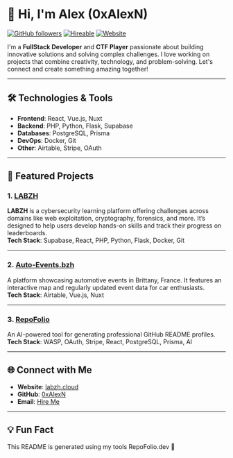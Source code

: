 # 👋 Hi, I'm Alex (0xAlexN)

[![GitHub followers](https://img.shields.io/github/followers/0xAlexN?style=social)](https://github.com/0xAlexN)
[![Hireable](https://img.shields.io/badge/Hireable-Yes-brightgreen)](https://github.com/0xAlexN)
[![Website](https://img.shields.io/badge/Website-labzh.cloud-blue)](https://labzh.cloud)

I'm a **FullStack Developer** and **CTF Player** passionate about building innovative solutions and solving complex challenges. I love working on projects that combine creativity, technology, and problem-solving. Let's connect and create something amazing together!

---

## 🛠️ Technologies & Tools

- **Frontend**: React, Vue.js, Nuxt
- **Backend**: PHP, Python, Flask, Supabase
- **Databases**: PostgreSQL, Prisma
- **DevOps**: Docker, Git
- **Other**: Airtable, Stripe, OAuth

---

## 🚀 Featured Projects

### 1. [LABZH](https://labzh.cloud)
**LABZH** is a cybersecurity learning platform offering challenges across domains like web exploitation, cryptography, forensics, and more. It’s designed to help users develop hands-on skills and track their progress on leaderboards.  
**Tech Stack**: Supabase, React, PHP, Python, Flask, Docker, Git  

---

### 2. [Auto-Events.bzh](https://auto-events.bzh)
A platform showcasing automotive events in Brittany, France. It features an interactive map and regularly updated event data for car enthusiasts.  
**Tech Stack**: Airtable, Vue.js, Nuxt  

---

### 3. [RepoFolio](https://repofolio.dev)
An AI-powered tool for generating professional GitHub README profiles.  
**Tech Stack**: WASP, OAuth, Stripe, React, PostgreSQL, Prisma, AI  

---

## 🌐 Connect with Me

- **Website**: [labzh.cloud](https://labzh.cloud)
- **GitHub**: [0xAlexN](https://github.com/0xAlexN)
- **Email**: [Hire Me](mailto:alex@labzh.cloud)

---

## 💡 Fun Fact

This README is generated using my tools RepoFolio.dev 🚀
